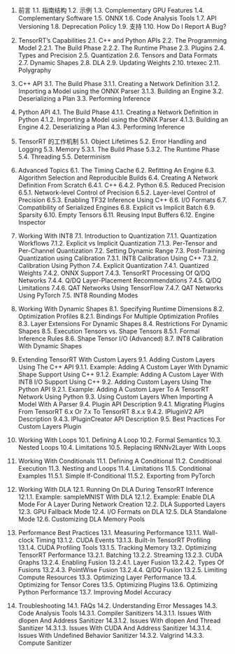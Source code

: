 1. 前言
    1.1. 指南结构
    1.2. 示例
    1.3. Complementary GPU Features
    1.4. Complementary Software
    1.5. ONNX
    1.6. Code Analysis Tools
    1.7. API Versioning
    1.8. Deprecation Policy
    1.9. 支持
    1.10. How Do I Report A Bug?


2. TensorRT’s Capabilities
    2.1. C++ and Python APIs
    2.2. The Programming Model
        2.2.1. The Build Phase
        2.2.2. The Runtime Phase
    2.3. Plugins
    2.4. Types and Precision
    2.5. Quantization
    2.6. Tensors and Data Formats
    2.7. Dynamic Shapes
    2.8. DLA
    2.9. Updating Weights
    2.10. trtexec
    2.11. Polygraphy


3. C++ API
    3.1. The Build Phase
        3.1.1. Creating a Network Definition
        3.1.2. Importing a Model using the ONNX Parser
        3.1.3. Building an Engine
    3.2. Deserializing a Plan
    3.3. Performing Inference


4. Python API 
    4.1. The Build Phase
        4.1.1. Creating a Network Definition in Python
        4.1.2. Importing a Model using the ONNX Parser
        4.1.3. Building an Engine
    4.2. Deserializing a Plan
    4.3. Performing Inference


5. TensorRT 的工作机制
    5.1. Object Lifetimes
    5.2. Error Handling and Logging
    5.3. Memory
        5.3.1. The Build Phase
        5.3.2. The Runtime Phase
    5.4. Threading
    5.5. Determinism


6. Advanced Topics
    6.1. The Timing Cache
    6.2. Refitting An Engine
    6.3. Algorithm Selection and Reproducible Builds
    6.4. Creating A Network Definition From Scratch
        6.4.1. C++
        6.4.2. Python
    6.5. Reduced Precision
        6.5.1. Network-level Control of Precision
        6.5.2. Layer-level Control of Precision
        6.5.3. Enabling TF32 Inference Using C++
    6.6. I/O Formats
    6.7. Compatibility of Serialized Engines
    6.8. Explicit vs Implicit Batch
    6.9. Sparsity
    6.10. Empty Tensors
    6.11. Reusing Input Buffers
    6.12. Engine Inspector


7. Working With INT8 
    7.1. Introduction to Quantization
        7.1.1. Quantization Workflows
        7.1.2. Explicit vs Implicit Quantization
        7.1.3. Per-Tensor and Per-Channel Quantization
    7.2. Setting Dynamic Range
    7.3. Post-Training Quantization using Calibration
        7.3.1. INT8 Calibration Using C++
        7.3.2. Calibration Using Python
    7.4. Explicit Quantization
        7.4.1. Quantized Weights
        7.4.2. ONNX Support
        7.4.3. TensorRT Processing Of Q/DQ Networks
        7.4.4. Q/DQ Layer-Placement Recommendations
        7.4.5. Q/DQ Limitations
        7.4.6. QAT Networks Using TensorFlow
        7.4.7. QAT Networks Using PyTorch
    7.5. INT8 Rounding Modes


8. Working With Dynamic Shapes
    8.1. Specifying Runtime Dimensions
    8.2. Optimization Profiles
        8.2.1. Bindings For Multiple Optimization Profiles
    8.3. Layer Extensions For Dynamic Shapes
    8.4. Restrictions For Dynamic Shapes
    8.5. Execution Tensors vs. Shape Tensors
        8.5.1. Formal Inference Rules
    8.6. Shape Tensor I/O (Advanced)
    8.7. INT8 Calibration With Dynamic Shapes


9.  Extending TensorRT With Custom Layers
    9.1. Adding Custom Layers Using The C++ API
        9.1.1. Example: Adding A Custom Layer With Dynamic Shape Support Using C++
        9.1.2. Example: Adding A Custom Layer With INT8 I/O Support Using C++
    9.2. Adding Custom Layers Using The Python API
        9.2.1. Example: Adding A Custom Layer To A TensorRT Network Using Python
    9.3. Using Custom Layers When Importing A Model With A Parser
    9.4. Plugin API Description
        9.4.1. Migrating Plugins From TensorRT 6.x Or 7.x To TensorRT 8.x.x
        9.4.2. IPluginV2 API Description
        9.4.3. IPluginCreator API Description
    9.5. Best Practices For Custom Layers Plugin


10. Working With Loops
    10.1. Defining A Loop
    10.2. Formal Semantics
    10.3. Nested Loops
    10.4. Limitations
    10.5. Replacing IRNNv2Layer With Loops


11. Working With Conditionals
    11.1. Defining A Conditional
    11.2. Conditional Execution
    11.3. Nesting and Loops
    11.4. Limitations
    11.5. Conditional Examples
        11.5.1. Simple If-Conditional
        11.5.2. Exporting from PyTorch


12. Working With DLA
    12.1. Running On DLA During TensorRT Inference
        12.1.1. Example: sampleMNIST With DLA
        12.1.2. Example: Enable DLA Mode For A Layer During Network Creation
    12.2. DLA Supported Layers
    12.3. GPU Fallback Mode
    12.4. I/O Formats on DLA
    12.5. DLA Standalone Mode
    12.6. Customizing DLA Memory Pools


13. Performance Best Practices
    13.1. Measuring Performance
        13.1.1. Wall-clock Timing
        13.1.2. CUDA Events
        13.1.3. Built-In TensorRT Profiling
        13.1.4. CUDA Profiling Tools
        13.1.5. Tracking Memory
    13.2. Optimizing TensorRT Performance
        13.2.1. Batching
        13.2.2. Streaming
        13.2.3. CUDA Graphs
        13.2.4. Enabling Fusion
            13.2.4.1. Layer Fusion
            13.2.4.2. Types Of Fusions
            13.2.4.3. PointWise Fusion
            13.2.4.4. Q/DQ Fusion
        13.2.5. Limiting Compute Resources
    13.3. Optimizing Layer Performance
    13.4. Optimizing for Tensor Cores
    13.5. Optimizing Plugins
    13.6. Optimizing Python Performance
    13.7. Improving Model Accuracy


14. Troubleshooting
    14.1. FAQs
    14.2. Understanding Error Messages
    14.3. Code Analysis Tools
        14.3.1. Compiler Sanitizers
            14.3.1.1. Issues With dlopen And Address Sanitizer
            14.3.1.2. Issues With dlopen And Thread Sanitizer
            14.3.1.3. Issues With CUDA And Address Sanitizer
            14.3.1.4. Issues With Undefined Behavior Sanitizer
        14.3.2. Valgrind
        14.3.3. Compute Sanitizer









